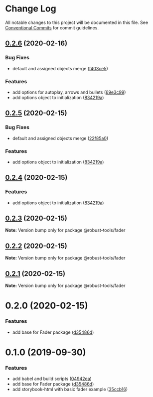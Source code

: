 # Change Log

All notable changes to this project will be documented in this file.
See [Conventional Commits](https://conventionalcommits.org) for commit guidelines.

## [0.2.6](https://github.com/RobustaStudio/robust-tools/compare/@robust-tools/fader@0.2.3...@robust-tools/fader@0.2.6) (2020-02-16)

### Bug Fixes

- default and assigned objects merge ([f403ce5](https://github.com/RobustaStudio/robust-tools/commit/f403ce5))

### Features

- add options for autoplay, arrows and bullets ([69e3c99](https://github.com/RobustaStudio/robust-tools/commit/69e3c99))
- add options object to initialization ([834219a](https://github.com/RobustaStudio/robust-tools/commit/834219a))

## [0.2.5](https://github.com/RobustaStudio/robust-tools/compare/@robust-tools/fader@0.2.3...@robust-tools/fader@0.2.5) (2020-02-15)

### Bug Fixes

- default and assigned objects merge ([22f85a0](https://github.com/RobustaStudio/robust-tools/commit/22f85a0))

### Features

- add options object to initialization ([834219a](https://github.com/RobustaStudio/robust-tools/commit/834219a))

## [0.2.4](https://github.com/RobustaStudio/robust-tools/compare/@robust-tools/fader@0.2.3...@robust-tools/fader@0.2.4) (2020-02-15)

### Features

- add options object to initialization ([834219a](https://github.com/RobustaStudio/robust-tools/commit/834219a))

## [0.2.3](https://github.com/RobustaStudio/robust-tools/compare/@robust-tools/fader@0.2.2...@robust-tools/fader@0.2.3) (2020-02-15)

**Note:** Version bump only for package @robust-tools/fader

## [0.2.2](https://github.com/RobustaStudio/robust-tools/compare/@robust-tools/fader@0.2.1...@robust-tools/fader@0.2.2) (2020-02-15)

**Note:** Version bump only for package @robust-tools/fader

## [0.2.1](https://github.com/RobustaStudio/robust-tools/compare/@robust-tools/fader@0.2.0...@robust-tools/fader@0.2.1) (2020-02-15)

**Note:** Version bump only for package @robust-tools/fader

# 0.2.0 (2020-02-15)

### Features

- add base for Fader package ([d35486d](https://github.com/RobustaStudio/robust-tools/commit/d35486d))

# 0.1.0 (2019-09-30)

### Features

- add babel and build scripts ([04942ea](https://github.com/RobustaStudio/robust-tools/commit/04942ea))
- add base for Fader package ([d35486d](https://github.com/RobustaStudio/robust-tools/commit/d35486d))
- add storybook-html with basic fader example ([35ccb16](https://github.com/RobustaStudio/robust-tools/commit/35ccb16))
